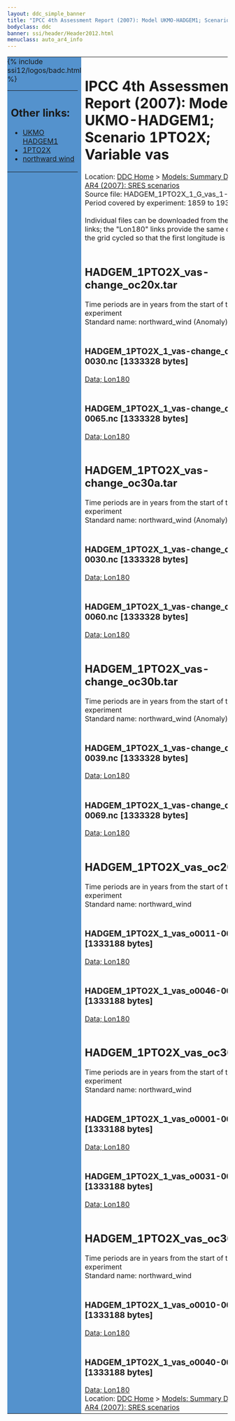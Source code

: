 ```yaml
---
layout: ddc_simple_banner
title: "IPCC 4th Assessment Report (2007): Model UKMO-HADGEM1; Scenario 1PTO2X; Variable vas"
bodyclass: ddc
banner: ssi/header/Header2012.html
menuclass: auto_ar4_info
---
```



<table width="100%" border="0" cellspacing="0" cellpadding="0" style="border-collapse: collapse;">
<tr style="margin:0;padding:0;border:0;">
<td style="margin:0;padding:0;border:0;height:1pt;width:150pt;background:#5492CD;" valign="top" >

<div id="lh-col2" class="auto_ar4_info">
<table class="menumain" bgcolor="#5492CD" cellspacing="0" width="100%" border="0">
<tr><td>
<h2> Other links:</h2>
<ul>
<li><a href="/auto/ar4/model-UKMO-HADGEM1.html">UKMO<br/>HADGEM1</a></li>
<li><a href="/auto/ar4/scenario-1PTO2X.html">1PTO2X</a></li>
<li><a href="/auto/ar4/var-northward_wind.html">northward wind</a></li>
</ul>
</td></tr>
{% include ssi12/logos/badc.html %}
</table>
</div>
</td>
<td><h1>IPCC 4th Assessment Report (2007): Model UKMO-HADGEM1; Scenario 1PTO2X; Variable vas</h1>

<!-- Breadcrumb1 -->
<div id="breadcrumb1" align="left">
Location: <a href="/index.html">DDC Home</a> > <a href="/sim/gcm_clim/">Models: Summary Data</a>
> <a href="/sim/gcm_clim/SRES_AR4/index.html">AR4 (2007): SRES scenarios</a>
</div>
<!-- End of Breadcrumb1 -->Source file: HADGEM_1PTO2X_1_G_vas_1-961.grb
<br/>
Period covered by experiment: 1859 to 1939<br/>
<br/>Individual files can be downloaded from the "data" links; the "Lon180" links provide the same data
         with the grid cycled so that the first longitude is 180W<br/>
<br/><h2>HADGEM_1PTO2X_vas-change_oc20x.tar</h2>
Time periods are in years from the start of the experiment<br/>
Standard name: northward_wind (Anomaly)<br>
<br/><h3>HADGEM_1PTO2X_1_vas-change_o0011-0030.nc [1333328 bytes]</h3>
<a href="http://apps.ipcc-data.org/cgi-bin/downl/ar4_nc/vas/HADGEM_1PTO2X_1_vas-change_o0011-0030.nc">Data; </a><a href="http://apps.ipcc-data.org/cgi-bin/downl/ar4_nc/vas/HADGEM_1PTO2X_1_vas-change_o0011-0030.cyto180.nc"> Lon180</a><br/>
<br/><h3>HADGEM_1PTO2X_1_vas-change_o0046-0065.nc [1333328 bytes]</h3>
<a href="http://apps.ipcc-data.org/cgi-bin/downl/ar4_nc/vas/HADGEM_1PTO2X_1_vas-change_o0046-0065.nc">Data; </a><a href="http://apps.ipcc-data.org/cgi-bin/downl/ar4_nc/vas/HADGEM_1PTO2X_1_vas-change_o0046-0065.cyto180.nc"> Lon180</a><br/>
<br/><h2>HADGEM_1PTO2X_vas-change_oc30a.tar</h2>
Time periods are in years from the start of the experiment<br/>
Standard name: northward_wind (Anomaly)<br>
<br/><h3>HADGEM_1PTO2X_1_vas-change_o0001-0030.nc [1333328 bytes]</h3>
<a href="http://apps.ipcc-data.org/cgi-bin/downl/ar4_nc/vas/HADGEM_1PTO2X_1_vas-change_o0001-0030.nc">Data; </a><a href="http://apps.ipcc-data.org/cgi-bin/downl/ar4_nc/vas/HADGEM_1PTO2X_1_vas-change_o0001-0030.cyto180.nc"> Lon180</a><br/>
<br/><h3>HADGEM_1PTO2X_1_vas-change_o0031-0060.nc [1333328 bytes]</h3>
<a href="http://apps.ipcc-data.org/cgi-bin/downl/ar4_nc/vas/HADGEM_1PTO2X_1_vas-change_o0031-0060.nc">Data; </a><a href="http://apps.ipcc-data.org/cgi-bin/downl/ar4_nc/vas/HADGEM_1PTO2X_1_vas-change_o0031-0060.cyto180.nc"> Lon180</a><br/>
<br/><h2>HADGEM_1PTO2X_vas-change_oc30b.tar</h2>
Time periods are in years from the start of the experiment<br/>
Standard name: northward_wind (Anomaly)<br>
<br/><h3>HADGEM_1PTO2X_1_vas-change_o0010-0039.nc [1333328 bytes]</h3>
<a href="http://apps.ipcc-data.org/cgi-bin/downl/ar4_nc/vas/HADGEM_1PTO2X_1_vas-change_o0010-0039.nc">Data; </a><a href="http://apps.ipcc-data.org/cgi-bin/downl/ar4_nc/vas/HADGEM_1PTO2X_1_vas-change_o0010-0039.cyto180.nc"> Lon180</a><br/>
<br/><h3>HADGEM_1PTO2X_1_vas-change_o0040-0069.nc [1333328 bytes]</h3>
<a href="http://apps.ipcc-data.org/cgi-bin/downl/ar4_nc/vas/HADGEM_1PTO2X_1_vas-change_o0040-0069.nc">Data; </a><a href="http://apps.ipcc-data.org/cgi-bin/downl/ar4_nc/vas/HADGEM_1PTO2X_1_vas-change_o0040-0069.cyto180.nc"> Lon180</a><br/>
<br/><h2>HADGEM_1PTO2X_vas_oc20x.tar</h2>
Time periods are in years from the start of the experiment<br/>
Standard name: northward_wind<br>
<br/><h3>HADGEM_1PTO2X_1_vas_o0011-0030.nc [1333188 bytes]</h3>
<a href="http://apps.ipcc-data.org/cgi-bin/downl/ar4_nc/vas/HADGEM_1PTO2X_1_vas_o0011-0030.nc">Data; </a><a href="http://apps.ipcc-data.org/cgi-bin/downl/ar4_nc/vas/HADGEM_1PTO2X_1_vas_o0011-0030.cyto180.nc"> Lon180</a><br/>
<br/><h3>HADGEM_1PTO2X_1_vas_o0046-0065.nc [1333188 bytes]</h3>
<a href="http://apps.ipcc-data.org/cgi-bin/downl/ar4_nc/vas/HADGEM_1PTO2X_1_vas_o0046-0065.nc">Data; </a><a href="http://apps.ipcc-data.org/cgi-bin/downl/ar4_nc/vas/HADGEM_1PTO2X_1_vas_o0046-0065.cyto180.nc"> Lon180</a><br/>
<br/><h2>HADGEM_1PTO2X_vas_oc30a.tar</h2>
Time periods are in years from the start of the experiment<br/>
Standard name: northward_wind<br>
<br/><h3>HADGEM_1PTO2X_1_vas_o0001-0030.nc [1333188 bytes]</h3>
<a href="http://apps.ipcc-data.org/cgi-bin/downl/ar4_nc/vas/HADGEM_1PTO2X_1_vas_o0001-0030.nc">Data; </a><a href="http://apps.ipcc-data.org/cgi-bin/downl/ar4_nc/vas/HADGEM_1PTO2X_1_vas_o0001-0030.cyto180.nc"> Lon180</a><br/>
<br/><h3>HADGEM_1PTO2X_1_vas_o0031-0060.nc [1333188 bytes]</h3>
<a href="http://apps.ipcc-data.org/cgi-bin/downl/ar4_nc/vas/HADGEM_1PTO2X_1_vas_o0031-0060.nc">Data; </a><a href="http://apps.ipcc-data.org/cgi-bin/downl/ar4_nc/vas/HADGEM_1PTO2X_1_vas_o0031-0060.cyto180.nc"> Lon180</a><br/>
<br/><h2>HADGEM_1PTO2X_vas_oc30b.tar</h2>
Time periods are in years from the start of the experiment<br/>
Standard name: northward_wind<br>
<br/><h3>HADGEM_1PTO2X_1_vas_o0010-0039.nc [1333188 bytes]</h3>
<a href="http://apps.ipcc-data.org/cgi-bin/downl/ar4_nc/vas/HADGEM_1PTO2X_1_vas_o0010-0039.nc">Data; </a><a href="http://apps.ipcc-data.org/cgi-bin/downl/ar4_nc/vas/HADGEM_1PTO2X_1_vas_o0010-0039.cyto180.nc"> Lon180</a><br/>
<br/><h3>HADGEM_1PTO2X_1_vas_o0040-0069.nc [1333188 bytes]</h3>
<a href="http://apps.ipcc-data.org/cgi-bin/downl/ar4_nc/vas/HADGEM_1PTO2X_1_vas_o0040-0069.nc">Data; </a><a href="http://apps.ipcc-data.org/cgi-bin/downl/ar4_nc/vas/HADGEM_1PTO2X_1_vas_o0040-0069.cyto180.nc"> Lon180</a><br/>
<!-- Breadcrumb2 -->
<div id="breadcrumb2" align="left">
Location: <a href="/index.html">DDC Home</a> > <a href="/sim/gcm_clim/">Models: Summary Data</a>
> <a href="/sim/gcm_clim/SRES_AR4/index.html">AR4 (2007): SRES scenarios</a>
</div>
<!-- End of Breadcrumb2 --></td></tr></table>
